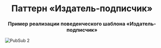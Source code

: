 <h1 align="center">Паттерн «Издатель-подписчик»</h1>
<h3 align="center">Пример реализации поведенческого шаблона «Издатель-подписчик»</h3>

![PubSub 2](https://github.com/DeveloperSuccess/PublisherSubscriberPattern/assets/42216524/9324acd7-7426-45a2-9205-42606269aec1)
